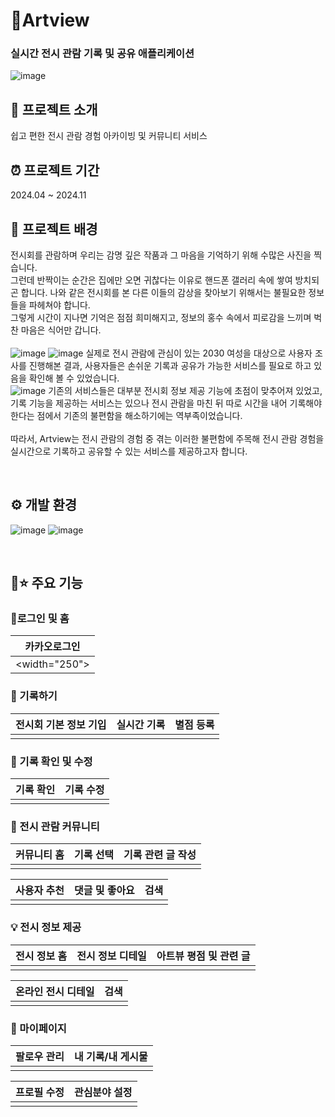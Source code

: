 # 🎨Artview
### 실시간 전시 관람 기록 및 공유 애플리케이션
![image](https://github.com/user-attachments/assets/a7a1113e-3659-45ea-91d7-09f5bd00ca27)


## 🤗 프로젝트 소개
쉽고 편한 전시 관람 경험 아카이빙 및 커뮤니티 서비스

## ⏰ 프로젝트 기간
2024.04 ~ 2024.11

## 🤔 프로젝트 배경
전시회를 관람하며 우리는 감명 깊은 작품과 그 마음을 기억하기 위해 수많은 사진을 찍습니다.
<br/>그런데 반짝이는 순간은 집에만 오면 귀찮다는 이유로 핸드폰 갤러리 속에 쌓여 방치되곤 합니다. 나와 같은 전시회를 본 다른 이들의 감상을 찾아보기 위해서는 불필요한 정보들을 파헤쳐야 합니다.
<br/>그렇게 시간이 지나면 기억은 점점 희미해지고, 정보의 홍수 속에서 피로감을 느끼며 벅찬 마음은 식어만 갑니다.
<br/>
<br/>
![image](https://github.com/user-attachments/assets/14febe63-d4fe-4fb4-95a9-85a2e7f25286)
![image](https://github.com/user-attachments/assets/c2e54b38-1acd-462a-8b5a-aa4d88d7495a)
실제로 전시 관람에 관심이 있는 2030 여성을 대상으로 사용자 조사를 진행해본 결과, 사용자들은 손쉬운 기록과 공유가 가능한 서비스를 필요로 하고 있음을 확인해 볼 수 있었습니다.
<br/>
![image](https://github.com/user-attachments/assets/4103a470-4981-4c16-8a3a-a61305e01605)
기존의 서비스들은 대부분 전시회 정보 제공 기능에 초점이 맞추어져 있었고, 기록 기능을 제공하는 서비스는 있으나 전시 관람을 마친 뒤 따로 시간을 내어 기록해야 한다는 점에서 기존의 불편함을 해소하기에는 역부족이었습니다.
<br/>
<br/>따라서, Artview는 전시 관람의 경험 중 겪는 이러한 불편함에 주목해 전시 관람 경험을 실시간으로 기록하고 공유할 수 있는 서비스를 제공하고자 합니다.

<br/>

## ⚙️ 개발 환경
![image](https://github.com/user-attachments/assets/2c2cd5c0-0191-41ed-9621-9052d36998d4)
![image](https://github.com/user-attachments/assets/7f32fc25-0029-44dc-9406-804b490f4f91)



<br/>

## 🎨⭐ 주요 기능
### 📍로그인 및 홈
|카카오로그인|
|:---:|
|<width="250">|

### 📝 기록하기
|전시회 기본 정보 기입|실시간 기록|별점 등록|
|:---:|:---:|:---:|
||||

### 📝 기록 확인 및 수정
|기록 확인|기록 수정|
|:---:|:---:|
|||

### 💬 전시 관람 커뮤니티
|커뮤니티 홈|기록 선택|기록 관련 글 작성|
|:---:|:---:|:---:|
||||

|사용자 추천|댓글 및 좋아요|검색|
|:---:|:---:|:---:|
||||

### 💡 전시 정보 제공
|전시 정보 홈|전시 정보 디테일|아트뷰 평점 및 관련 글|
|:---:|:---:|:---:|
||||

|온라인 전시 디테일|검색|
|:---:|:---:|
|||

### 👩 마이페이지
|팔로우 관리|내 기록/내 게시물|
|:---:|:---:|
|||

|프로필 수정|관심분야 설정|
|:---:|:---:|
|||
